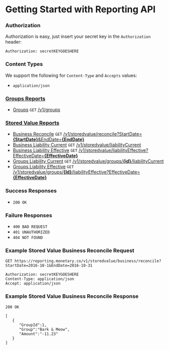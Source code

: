 # Getting Started with Reporting API
### Authorization

Authorization is easy, just insert your secret key in the `Authorization` header:

`Authorization: secretKEYGOESHERE`
  
### Content Types
We support the following for `Content-Type` and `Accepts` values:

* `application/json`

### [Groups Reports](GROUPS.md)

* [Groups](GROUPS.md#groups) `GET` [/v1/groups](https://reporting-cert.monetary.co/swagger/ui/index#!/Groups/Groups_Groups)

### [Stored Value Reports](STOREDVALUE.md)

* [Business Reconcile](STOREDVALUE.md#business-reconcile) `GET` [/v1/storedvalue/reconcile?StartDate=**\{StartDate\}**&EndDate=**\{EndDate\}**](https://reporting-cert.monetary.co/swagger/ui/index#!/StoredValue/StoredValue_BusinessReconcile)
* [Business Liability Current](STOREDVALUE.md#business-liability-current) `GET` [/v1/storedvalue/liabilityCurrent](https://reporting-cert.monetary.co/swagger/ui/index#!/StoredValue/StoredValue_BusinessLiabilityCurrent)
* [Business Liability Effective](STOREDVALUE.md#business-liability-effective) `GET` [/v1/storedvalue/liabilityEffective?EffectiveDate=**{EffectiveDate}**](https://reporting-cert.monetary.co/swagger/ui/index#!/StoredValue/StoredValue_BusinessLiabilityEffective)
* [Groups Liability Current](STOREDVALUE.md#groups-liability-current) `GET` [/v1/storedvalue/groups/**{id}**/liabilityCurrent](https://reporting-cert.monetary.co/swagger/ui/index#!/StoredValue/StoredValue_GroupsLiabilityCurrent)
* [Groups Liability Effective](STOREDVALUE.md#groups-liability-effective) `GET` [/v1/storedvalue/groups/**{Id}**/liabilityEffective?EffectiveDate=**{EffectiveDate}**](https://reporting-cert.monetary.co/swagger/ui/index#!/StoredValue/StoredValue_GroupsLiabilityEffective)

### Success Responses

* ```200 OK```

### Failure Responses

* ```400 BAD REQUEST```
* ```401 UNAUTHORIZED```
* ```404 NOT FOUND```

### Example Stored Value Business Reconcile Request

```
GET https://reporting.monetary.co/v1/storedvalue/business/reconcile?StartDate=2016-10-1&EndDate=2016-10-31

Authorization: secretKEYGOESHERE
Content-Type: application/json
Accept: application/json
```

### Example Stored Value Business Reconcile Response
```
200 OK

[
   {  
      "GroupId":1,
      "Group":"Bark & Meow",
      "Amount":"-11.23"
   }
]
```
